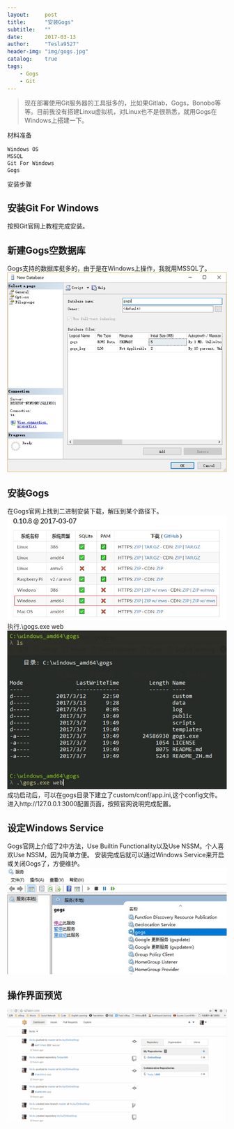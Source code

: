 ```yaml
---
layout:     post
title:      "安装Gogs"
subtitle:   ""
date:       2017-03-13
author:     "Tesla9527"
header-img: "img/gogs.jpg"
catalog:    true
tags:
    - Gogs
    - Git
---
```

>现在部署使用Git服务器的工具挺多的，比如果Gitlab，Gogs，Bonobo等等。目前我没有搭建Linxu虚拟机，对Linux也不是很熟悉，就用Gogs在Windows上搭建一下。

材料准备

	Windows OS
	MSSQL
	Git For Windows
	Gogs

安装步骤
## 安装Git For Windows
按照Git官网上教程完成安装。

## 新建Gogs空数据库
Gogs支持的数据库挺多的，由于是在Windows上操作，我就用MSSQL了。
![img](/img/in-post/gogs1.jpg)

## 安装Gogs
在Gogs官网上找到二进制安装下载，解压到某个路径下。
![img](/img/in-post/gogs2.jpg)
执行.\gogs.exe web
![img](/img/in-post/gogs3.jpg)
成功启动后，可以在gogs目录下建立了custom/conf/app.ini,这个config文件。
进入http://127.0.0.1:3000配置页面，按照官网说明完成配置。

## 设定Windows Service
Gogs官网上介绍了2中方法，Use Builtin Functionality以及Use NSSM。个人喜欢Use NSSM，因为简单方便。
安装完成后就可以通过Windows Service来开启或关闭Gogs了，方便维护。
![img](/img/in-post/gogs4.jpg)

## 操作界面预览
![img](/img/in-post/gogs5.gif)









